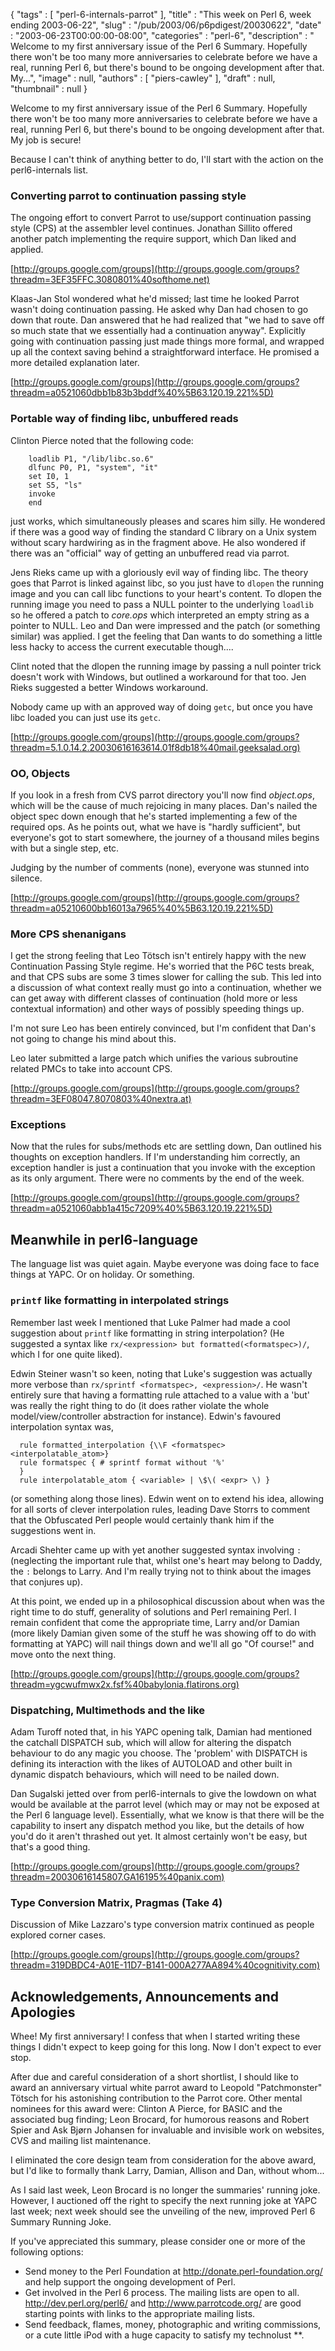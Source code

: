 {
   "tags" : [
      "perl-6-internals-parrot"
   ],
   "title" : "This week on Perl 6, week ending 2003-06-22",
   "slug" : "/pub/2003/06/p6pdigest/20030622",
   "date" : "2003-06-23T00:00:00-08:00",
   "categories" : "perl-6",
   "description" : " Welcome to my first anniversary issue of the Perl 6 Summary. Hopefully there won't be too many more anniversaries to celebrate before we have a real, running Perl 6, but there's bound to be ongoing development after that. My...",
   "image" : null,
   "authors" : [
      "piers-cawley"
   ],
   "draft" : null,
   "thumbnail" : null
}





Welcome to my first anniversary issue of the Perl 6 Summary. Hopefully
there won't be too many more anniversaries to celebrate before we have a
real, running Perl 6, but there's bound to be ongoing development after
that. My job is secure!

Because I can't think of anything better to do, I'll start with the
action on the perl6-internals list.

### Converting parrot to continuation passing style

The ongoing effort to convert Parrot to use/support continuation passing
style (CPS) at the assembler level continues. Jonathan Sillito offered
another patch implementing the require support, which Dan liked and
applied.

[http://groups.google.com/groups](http://groups.google.com/groups?threadm=3EF35FFC.3080801%40softhome.net)

Klaas-Jan Stol wondered what he'd missed; last time he looked Parrot
wasn't doing continuation passing. He asked why Dan had chosen to go
down that route. Dan answered that he had realized that "we had to save
off so much state that we essentially had a continuation anyway".
Explicitly going with continuation passing just made things more formal,
and wrapped up all the context saving behind a straightforward
interface. He promised a more detailed explanation later.

[http://groups.google.com/groups](http://groups.google.com/groups?threadm=a0521060dbb1b83b3bddf%40%5B63.120.19.221%5D)

### Portable way of finding libc, unbuffered reads

Clinton Pierce noted that the following code:

        loadlib P1, "/lib/libc.so.6"
        dlfunc P0, P1, "system", "it"
        set I0, 1
        set S5, "ls"
        invoke
        end

just works, which simultaneously pleases and scares him silly. He
wondered if there was a good way of finding the standard C library on a
Unix system without scary hardwiring as in the fragment above. He also
wondered if there was an "official" way of getting an unbuffered read
via parrot.

Jens Rieks came up with a gloriously evil way of finding libc. The
theory goes that Parrot is linked against libc, so you just have to
`dlopen` the running image and you can call libc functions to your
heart's content. To dlopen the running image you need to pass a NULL
pointer to the underlying `loadlib` so he offered a patch to *core.ops*
which interpreted an empty string as a pointer to NULL. Leo and Dan were
impressed and the patch (or something similar) was applied. I get the
feeling that Dan wants to do something a little less hacky to access the
current executable though....

Clint noted that the dlopen the running image by passing a null pointer
trick doesn't work with Windows, but outlined a workaround for that too.
Jen Rieks suggested a better Windows workaround.

Nobody came up with an approved way of doing `getc`, but once you have
libc loaded you can just use its `getc`.

[http://groups.google.com/groups](http://groups.google.com/groups?threadm=5.1.0.14.2.20030616163614.01f8db18%40mail.geeksalad.org)

### OO, Objects

If you look in a fresh from CVS parrot directory you'll now find
*object.ops*, which will be the cause of much rejoicing in many places.
Dan's nailed the object spec down enough that he's started implementing
a few of the required ops. As he points out, what we have is "hardly
sufficient", but everyone's got to start somewhere, the journey of a
thousand miles begins with but a single step, etc.

Judging by the number of comments (none), everyone was stunned into
silence.

[http://groups.google.com/groups](http://groups.google.com/groups?threadm=a05210600bb16013a7965%40%5B63.120.19.221%5D)

### More CPS shenanigans

I get the strong feeling that Leo Tötsch isn't entirely happy with the
new Continuation Passing Style regime. He's worried that the P6C tests
break, and that CPS subs are some 3 times slower for calling the sub.
This led into a discussion of what context really must go into a
continuation, whether we can get away with different classes of
continuation (hold more or less contextual information) and other ways
of possibly speeding things up.

I'm not sure Leo has been entirely convinced, but I'm confident that
Dan's not going to change his mind about this.

Leo later submitted a large patch which unifies the various subroutine
related PMCs to take into account CPS.

[http://groups.google.com/groups](http://groups.google.com/groups?threadm=3EF08047.8070803%40nextra.at)

### Exceptions

Now that the rules for subs/methods etc are settling down, Dan outlined
his thoughts on exception handlers. If I'm understanding him correctly,
an exception handler is just a continuation that you invoke with the
exception as its only argument. There were no comments by the end of the
week.

[http://groups.google.com/groups](http://groups.google.com/groups?threadm=a0521060abb1a415c7209%40%5B63.120.19.221%5D)

Meanwhile in perl6-language
---------------------------

The language list was quiet again. Maybe everyone was doing face to face
things at YAPC. Or on holiday. Or something.

### `printf` like formatting in interpolated strings

Remember last week I mentioned that Luke Palmer had made a cool
suggestion about `printf` like formatting in string interpolation? (He
suggested a syntax like `rx/<expression> but formatted(<formatspec>)/`,
which I for one quite liked).

Edwin Steiner wasn't so keen, noting that Luke's suggestion was actually
more verbose than `rx/sprintf <formatspec>, <expression>/`. He wasn't
entirely sure that having a formatting rule attached to a value with a
'but' was really the right thing to do (it does rather violate the whole
model/view/controller abstraction for instance). Edwin's favoured
interpolation syntax was,

      rule formatted_interpolation {\\F <formatspec> <interpolatable_atom>}
      rule formatspec { # sprintf format without '%' 
      }
      rule interpolatable_atom { <variable> | \$\( <expr> \) }

(or something along those lines). Edwin went on to extend his idea,
allowing for all sorts of clever interpolation rules, leading Dave
Storrs to comment that the Obfuscated Perl people would certainly thank
him if the suggestions went in.

Arcadi Shehter came up with yet another suggested syntax involving `:`
(neglecting the important rule that, whilst one's heart may belong to
Daddy, the `:` belongs to Larry. And I'm really trying not to think
about the images that conjures up).

At this point, we ended up in a philosophical discussion about when was
the right time to do stuff, generality of solutions and Perl remaining
Perl. I remain confident that come the appropriate time, Larry and/or
Damian (more likely Damian given some of the stuff he was showing off to
do with formatting at YAPC) will nail things down and we'll all go "Of
course!" and move onto the next thing.

[http://groups.google.com/groups](http://groups.google.com/groups?threadm=ygcwufmwx2x.fsf%40babylonia.flatirons.org)

### Dispatching, Multimethods and the like

Adam Turoff noted that, in his YAPC opening talk, Damian had mentioned
the catchall DISPATCH sub, which will allow for altering the dispatch
behaviour to do any magic you choose. The 'problem' with DISPATCH is
defining its interaction with the likes of AUTOLOAD and other built in
dynamic dispatch behaviours, which will need to be nailed down.

Dan Sugalski jetted over from perl6-internals to give the lowdown on
what would be available at the parrot level (which may or may not be
exposed at the Perl 6 language level). Essentially, what we know is that
there will be the capability to insert any dispatch method you like, but
the details of how you'd do it aren't thrashed out yet. It almost
certainly won't be easy, but that's a good thing.

[http://groups.google.com/groups](http://groups.google.com/groups?threadm=20030616145807.GA16195%40panix.com)

### Type Conversion Matrix, Pragmas (Take 4)

Discussion of Mike Lazzaro's type conversion matrix continued as people
explored corner cases.

[http://groups.google.com/groups](http://groups.google.com/groups?threadm=319DBDC4-A01E-11D7-B141-000A277AA894%40cognitivity.com)

Acknowledgements, Announcements and Apologies
---------------------------------------------

Whee! My first anniversary! I confess that when I started writing these
things I didn't expect to keep going for this long. Now I don't expect
to ever stop.

After due and careful consideration of a short shortlist, I should like
to award an anniversary virtual white parrot award to Leopold
"Patchmonster" Tötsch for his astonishing contribution to the Parrot
core. Other mental nominees for this award were: Clinton A Pierce, for
BASIC and the associated bug finding; Leon Brocard, for humorous reasons
and Robert Spier and Ask Bjørn Johansen for invaluable and invisible
work on websites, CVS and mailing list maintenance.

I eliminated the core design team from consideration for the above
award, but I'd like to formally thank Larry, Damian, Allison and Dan,
without whom...

As I said last week, Leon Brocard is no longer the summaries' running
joke. However, I auctioned off the right to specify the next running
joke at YAPC last week; next week should see the unveiling of the new,
improved Perl 6 Summary Running Joke.

If you've appreciated this summary, please consider one or more of the
following options:

-   Send money to the Perl Foundation at
    <http://donate.perl-foundation.org/> and help support the ongoing
    development of Perl.
-   Get involved in the Perl 6 process. The mailing lists are open to
    all. <http://dev.perl.org/perl6/> and <http://www.parrotcode.org/>
    are good starting points with links to the appropriate mailing
    lists.
-   Send feedback, flames, money, photographic and writing commissions,
    or a cute little iPod with a huge capacity to satisfy my technolust
    **.


